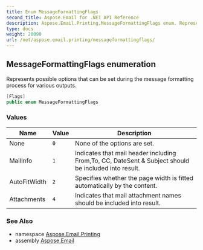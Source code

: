 ```yaml
---
title: Enum MessageFormattingFlags
second_title: Aspose.Email for .NET API Reference
description: Aspose.Email.Printing.MessageFormattingFlags enum. Represents possible options that can be set during the message formatting process for various outputs
type: docs
weight: 20090
url: /net/aspose.email.printing/messageformattingflags/
---
```

## MessageFormattingFlags enumeration

Represents possible options that can be set during the message formatting process for various outputs.

```csharp
[Flags]
public enum MessageFormattingFlags
```

### Values

| Name | Value | Description |
| --- | --- | --- |
| None | `0` | None of the options are set. |
| MailInfo | `1` | Indicates that mail header including From,To, CC, DateSent &amp; Subject should be included into result. |
| AutoFitWidth | `2` | Specifies whether the page width is fitted automatically by the content. |
| Attachments | `4` | Indicates that mail attachment names should be included into result. |

### See Also

* namespace [Aspose.Email.Printing](../../aspose.email.printing/)
* assembly [Aspose.Email](../../)


